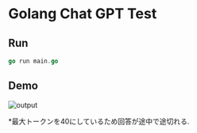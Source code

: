 # Golang Chat GPT Test

## Run
```go
go run main.go
```

## Demo

![output](https://github.com/haru-24/go_chatgpt_test/assets/88644715/7578de61-0e22-4606-9793-37fcfc4c1a62)

*最大トークンを40にしているため回答が途中で途切れる.
